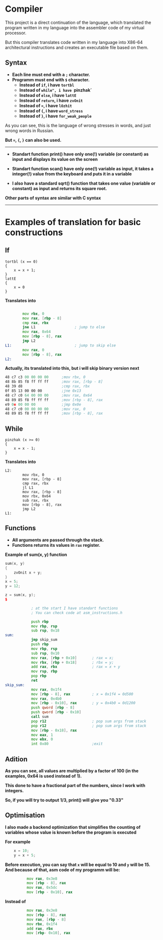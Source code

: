 # Compiler

This project is a direct continuation of the language, which translated the program written in my language into the assembler code of my virtual processor.

But this compiler translates code written in my language into X86-64 architectural instructions and creates an executable file based on them.

## Syntax

+ **Each line must end with a `;` character.**
+ **Programm must end with `$` character.**
    + **Instead of `if`, i have `tortbl`**
    + **Instead of `while", i have `pinzhak`**
    + **Instead of `else`, i have `lattE`**
    + **Instead of `return`, i have `zvOnit`**
    + **Instead of `=`, i have `lOzhit`**
    + **Instead of `{`, i have `word_stress`**
    + **Instead of `}`, i have `for_weak_people`**

As you can see, this is the language of wrong stresses in words, and just wrong words in Russian.

**But `=`, `{`, `}` can also be used.**

------------------------------------------
+ **Standart function print() have only one(!) variable (or constant) as input and displays its value on the screen**

+ **Standart function scan() have only one(!) variable as input, it takes a integer(!) value from the keyboard and puts it in a variable**

+ **I also have a standard sqrt() function that takes one value (variable or constant) as input and returns its square root.**

**Other parts of syntax are similar with C syntax**

-----------------------------------------------
# Examples of translation for basic constructions

## If

```
tortbl (x == 0)
{
    x = x + 1;
}
lattE
{
    x = 0
}
```
**Translates into**

``` asm

        mov rbx, 0
        mov rax, [rbp - 8]
        cmp rax, rbx
        jne L1                  ; jump to else
        mov rax, 0x64
        mov [rbp - 8], rax
        jmp L2
L1:                             ; jump to skip else
        mov rax, 0
        mov [rbp - 8], rax
L2:
```
**Actually, its translated into this, but i will skip binary version next**
``` asm
48 c7 c3 00 00 00 00      ;mov rbx, 0
48 8b 85 f8 ff ff ff      ;mov rax, [rbp - 8]
48 39 d8                  ;cmp rax, rbx
0f 85 13 00 00 00         ;jne 0x13
48 c7 c0 64 00 00 00      ;mov rax, 0x64
48 89 85 f8 ff ff ff      ;mov [rbp - 8], rax
e9 0e 00 00 00            ;jmp 0x0e
48 c7 c0 00 00 00 00      ;mov rax, 0
48 89 85 f8 ff ff ff      ;mov [rbp - 8], rax
```
## While

```
pinzhak (x >= 0)
{
    x = x - 1;
}
```
**Translates into**

```
L2:
        mov rbx, 0
        mov rax, [rbp - 8]
        cmp rax, rbx
        jl L1
        mov rax, [rbp - 8]
        mov rbx, 0x64
        sub rax, rbx
        mov [rbp - 8], rax
        jmp L2
L1:
```
## Functions

+ **Аll arguments are passed through the stack.**
+ **Functions returns its values in `rax` register.**

**Example of sum(x, y) function**
``` cpp
sum(x, y)
{
    zvOnit x + y;
}
x = 5;
y = 12;

z = sum(x, y);
$
```
``` asm
            ; at the start I have standart functions
            ; You can check code at asm_instructions.h

            push rbp
            mov rbp, rsp
            sub rsp, 0x18
sum:
            jmp skip_sum
            push rbp
            mov rbp, rsp
            sub rsp, 0x10
            mov rax, [rbp + 0x10]       ; rax = x;
            mov rbx, [rbp + 0x18]       ; rbx = y;
            add rax, rbx                ; rax = x + y
            mov rsp, rbp
            pop rbp
            ret
skip_sum:
            mov rax, 0x1f4
            mov [rbp - 8], rax          ; x = 0x1f4 = 0d500
            mov rax, 0x4b0
            mov [rbp - 0x10], rax       ; y = 0x4b0 = 0d1200
            push qword [rbp - 8]
            push qword [rbp - 0x10]
            call sum
            pop r12                     ; pop sum args from stack
            pop r12                     ; pop sum args from stack
            mov [rbp - 0x18], rax
            mov eax, 1  
            mov ebx, 0
            int 0x80                    ;exit
```

## Adition

**As you can see, all values ​​are multiplied by a factor of 100 (in the examples, 0x64 is used instead of 1).**

**This done to have a fractional part of the numbers, since I work with integers.**

**So, if you will try to output 1/3, print() will give you "0.33"**

## Optimisation 

**I also made a backend optimization that simplifies the counting of variables whose value is known before the program is executed**

**For example**
``` cpp
    x = 10;
    y = x + 5;
```
**Before execution, you can say that `x` will be equal to 10 and `y` will be 15.**
**And because of that, asm code of my programm will be:**
``` asm 
          mov rax, 0x3e8
          mov [rbp - 8], rax
          mov rax, 0x5dc
          mov [rbp - 0x10], rax
```
**Instead of**
``` asm
          mov rax, 0x3e8
          mov [rbp - 8], rax
          mov rax, [rbp - 8]
          mov rbx, 0x1f4
          add rax, rbx
          mov [rbp- 0x10], rax

```














